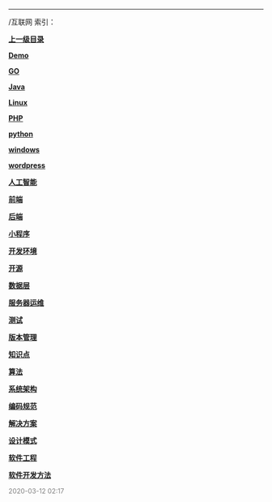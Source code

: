 
----

/互联网 索引：


**[上一级目录]()**

**[Demo](/互联网/Demo/)**

**[GO](/互联网/GO/)**

**[Java](/互联网/Java/)**

**[Linux](/互联网/Linux/)**

**[PHP](/互联网/PHP/)**

**[python](/互联网/python/)**

**[windows](/互联网/windows/)**

**[wordpress](/互联网/wordpress/)**

**[人工智能](/互联网/人工智能/)**

**[前端](/互联网/前端/)**

**[后端](/互联网/后端/)**

**[小程序](/互联网/小程序/)**

**[开发环境](/互联网/开发环境/)**

**[开源](/互联网/开源/)**

**[数据层](/互联网/数据层/)**

**[服务器运维](/互联网/服务器运维/)**

**[测试](/互联网/测试/)**

**[版本管理](/互联网/版本管理/)**

**[知识点](/互联网/知识点/)**

**[算法](/互联网/算法/)**

**[系统架构](/互联网/系统架构/)**

**[编码规范](/互联网/编码规范/)**

**[解决方案](/互联网/解决方案/)**

**[设计模式](/互联网/设计模式/)**

**[软件工程](/互联网/软件工程/)**

**[软件开发方法](/互联网/软件开发方法/)**


<font size=2 color='grey'> 2020-03-12 02:17 </font>